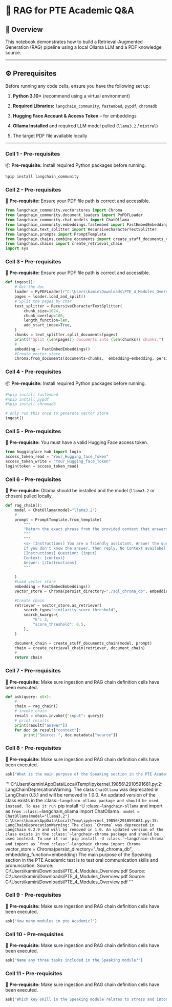 # 📄 RAG for PTE Academic Q&A

## 📝 Overview
This notebook demonstrates how to build a Retrieval-Augmented Generation (RAG) pipeline using a local Ollama LLM and a PDF knowledge source.

---

## ⚙️ Prerequisites
Before running any code cells, ensure you have the following set up:

1. **Python 3.10+** (recommend using a virtual environment)

2. **Required Libraries:** `langchain_community`, `fastembed`, `pypdf`, `chromadb`

3. **Hugging Face Account & Access Token** – for embeddings

4. **Ollama Installed** and required LLM model pulled (`llama3.2` / `mistral`)

5. The target PDF file available locally

---

### Cell 1 - Pre-requisites
📦 **Pre-requisite:** Install required Python packages before running.

```python
%pip install langchain_community
```

### Cell 2 - Pre-requisites
📄 **Pre-requisite:** Ensure your PDF file path is correct and accessible.

```python
from langchain_community.vectorstores import Chroma
from langchain_community.document_loaders import PyPDFLoader
from langchain_community.chat_models import ChatOllama
from langchain_community.embeddings.fastembed import FastEmbedEmbeddings
from langchain.text_splitter import RecursiveCharacterTextSplitter
from langchain.prompts import PromptTemplate
from langchain.chains.combine_documents import create_stuff_documents_chain
from langchain.chains import create_retrieval_chain
import sys
```

### Cell 3 - Pre-requisites
📄 **Pre-requisite:** Ensure your PDF file path is correct and accessible.

```python
def ingest():
    # Get the doc
    loader = PyPDFLoader(r"C:\Users\kamin\Downloads\PTE_4_Modules_Overview.pdf")
    pages = loader.load_and_split()
    # Split the pages by char
    text_splitter = RecursiveCharacterTextSplitter(
        chunk_size=1024,
        chunk_overlap=100,
        length_function=len,
        add_start_index=True,
    )
    chunks = text_splitter.split_documents(pages)
    print(f"Split {len(pages)} documents into {len(chunks)} chunks.")
    #
    embedding = FastEmbedEmbeddings()
    #Create vector store
    Chroma.from_documents(documents=chunks,  embedding=embedding, persist_directory="./sql_chroma_db")
```

### Cell 4 - Pre-requisites
📦 **Pre-requisite:** Install required Python packages before running.

```python
#%pip install fastembed
#%pip install pypdf
#%pip install chromadb

# only run this once to generate vector store
ingest()
```

### Cell 5 - Pre-requisites
🔑 **Pre-requisite:** You must have a valid Hugging Face access token.

```python
from huggingface_hub import login
access_token_read = "Your_Hugging_face_Token"
access_token_write = "Your_Hugging_face_Token"
login(token = access_token_read)
```

### Cell 6 - Pre-requisites
🤖 **Pre-requisite:** Ollama should be installed and the model (`llama3.2` or chosen) pulled locally.

```python
def rag_chain():
    model = ChatOllama(model="llama3.2")
    #
    prompt = PromptTemplate.from_template(
        """
        "Return the exact phrase from the provided context that answers the question, without adding extra explanation."
        """
        """
        <s> [Instructions] You are a friendly assistant. Answer the question based only on the following context. 
        If you don't know the answer, then reply, No Context availabel for this question {input}. [/Instructions] </s> 
        [Instructions] Question: {input} 
        Context: {context} 
        Answer: [/Instructions]
        """
        
    )
    #Load vector store
    embedding = FastEmbedEmbeddings()
    vector_store = Chroma(persist_directory="./sql_chroma_db", embedding_function=embedding)

    #Create chain
    retriever = vector_store.as_retriever(
        search_type="similarity_score_threshold",
        search_kwargs={
            "k": 3,
            "score_threshold": 0.5,
        },
    )

    document_chain = create_stuff_documents_chain(model, prompt)
    chain = create_retrieval_chain(retriever, document_chain)
    #
    return chain
```

### Cell 7 - Pre-requisites
💬 **Pre-requisite:** Make sure ingestion and RAG chain definition cells have been executed.

```python
def ask(query: str):
    #
    chain = rag_chain()
    # invoke chain
    result = chain.invoke({"input": query})
    # print results
    print(result["answer"])
    for doc in result["context"]:
        print("Source: ", doc.metadata["source"])
```

### Cell 8 - Pre-requisites
💬 **Pre-requisite:** Make sure ingestion and RAG chain definition cells have been executed.

```python
ask("What is the main purpose of the Speaking section in the PTE Academic test?")
```
'''
C:\Users\kamin\AppData\Local\Temp\ipykernel_19856\2910591681.py:2: LangChainDeprecationWarning: The class `ChatOllama` was deprecated in LangChain 0.3.1 and will be removed in 1.0.0. An updated version of the class exists in the :class:`~langchain-ollama package and should be used instead. To use it run `pip install -U :class:`~langchain-ollama` and import as `from :class:`~langchain_ollama import ChatOllama``.
  model = ChatOllama(model="llama3.2")
C:\Users\kamin\AppData\Local\Temp\ipykernel_19856\2910591681.py:15: LangChainDeprecationWarning: The class `Chroma` was deprecated in LangChain 0.2.9 and will be removed in 1.0. An updated version of the class exists in the :class:`~langchain-chroma package and should be used instead. To use it run `pip install -U :class:`~langchain-chroma` and import as `from :class:`~langchain_chroma import Chroma``.
  vector_store = Chroma(persist_directory="./sql_chroma_db", embedding_function=embedding)
The main purpose of the Speaking section in the PTE Academic test is to test oral communication skills and pronunciation.
Source:  C:\Users\kamin\Downloads\PTE_4_Modules_Overview.pdf
Source:  C:\Users\kamin\Downloads\PTE_4_Modules_Overview.pdf
Source:  C:\Users\kamin\Downloads\PTE_4_Modules_Overview.pdf
'''

### Cell 9 - Pre-requisites
💬 **Pre-requisite:** Make sure ingestion and RAG chain definition cells have been executed.

```python
ask("How many modules in pte Academic?")
```

### Cell 10 - Pre-requisites
💬 **Pre-requisite:** Make sure ingestion and RAG chain definition cells have been executed.

```python
ask("Name any three tasks included in the Speaking module?")
```

### Cell 11 - Pre-requisites
💬 **Pre-requisite:** Make sure ingestion and RAG chain definition cells have been executed.

```python
ask("Which key skill in the Speaking module relates to stress and intonation?")
```

```python

```
